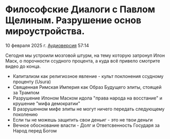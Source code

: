 # Философские Диалоги с Павлом Щелиным. Разрушение основ мироустройства.

10 февраля 2025 г. [Аудиоверсия](https://www.youtube.com/watch?v=Zl0utZ8y_jc) 57:14

Сегодня мы устроили мозговой штурм, на тему которую затронул Илон Маск, о порочности ссудного процента, а куда всё привело смотрите видео до конца.

- Капитализм как религиозное явление - культ поклонения ссудному проценту (Usura)
- Священная Римская Империя как Образ Будущего элиты, стоящей за Трампом
- Разрушение Илоном Маском идола "права народа на восстание" и крушение "мифа демократии"
- В разрушенном мифе элиты не могут ничего передать следующему поколению
- Если ты не можешь защитить свои деньиг - это не твои деньги
- Вечное обоснование власти - Долг и Ответсвенность Государя за Народ перед Богом

